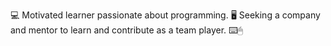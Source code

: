 💻 Motivated learner passionate about programming. 🖥 Seeking a company and mentor to learn and contribute as a team player. ⌨️🖱
